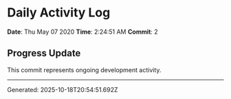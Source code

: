 # Daily Activity Log

**Date**: Thu May 07 2020
**Time**: 2:24:51 AM
**Commit**: 2

## Progress Update

This commit represents ongoing development activity.

---
Generated: 2025-10-18T20:54:51.692Z
